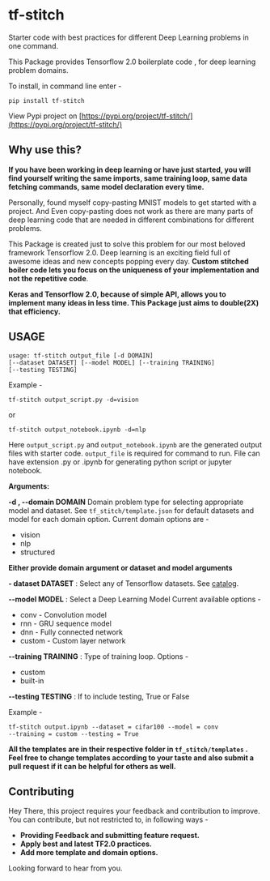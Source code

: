 
# tf-stitch
Starter code with best practices for different Deep Learning problems in one command.

This Package provides Tensorflow 2.0 boilerplate code , for deep learning problem domains.

To install, in command line enter -

    pip install tf-stitch
 
View Pypi project on [https://pypi.org/project/tf-stitch/](https://pypi.org/project/tf-stitch/)

## Why use this?
**If you have been working in deep learning or have just started, you will find yourself writing the same imports, same training loop, same data fetching commands, same model declaration every time.**

Personally, found myself copy-pasting MNIST models to get started with a project.
And Even copy-pasting does not work as there are many parts of deep learning code that are needed in different combinations for different problems.

This Package is created just to solve this problem for our most beloved framework Tensorflow 2.0.
Deep learning is an exciting field full of awesome ideas and new concepts popping every day. 
**Custom stitched boiler code lets you focus on the uniqueness of your implementation and not the repetitive code**.

**Keras and Tensorflow 2.0, because of simple API, allows you to implement many ideas in less time. This Package just aims to double(2X) that efficiency.**

## USAGE

    usage: tf-stitch output_file [-d DOMAIN]
    [--dataset DATASET] [--model MODEL] [--training TRAINING]
    [--testing TESTING]

Example -

    tf-stitch output_script.py -d=vision
or 
    
    tf-stitch output_notebook.ipynb -d=nlp

Here `output_script.py` and `output_notebook.ipynb`  are  the generated output files with starter code.
`output_file` is required for command to run. 
File can have extension .py or .ipynb for generating python script or jupyter notebook.

**Arguments:**
  
**-d , --domain DOMAIN**
Domain problem type for selecting appropriate model
and dataset. See `tf_stitch/template.json` for default datasets and model for each domain option.
Current domain options are -

 - vision
 - nlp
 - structured

**Either provide domain argument or dataset and model arguments** 

**- dataset DATASET**  :  Select any of Tensorflow datasets. See [catalog](https://www.tensorflow.org/datasets/catalog/overview).

**--model MODEL**   :     Select a Deep Learning Model
Current available options -

 - conv - Convolution model
 - rnn - GRU sequence model
 - dnn - Fully connected network
 - custom - Custom layer network

**--training TRAINING**  : Type of training loop.
Options -
 - custom 
 - built-in

**--testing TESTING**  :   If to include testing, True or False

Example -

    tf-stitch output.ipynb --dataset = cifar100 --model = conv 
    --training = custom --testing = True

**All the templates are in their respective folder in `tf_stitch/templates` . Feel free to change templates according to your taste and also submit a pull request if it can be helpful for others as well.**


## Contributing
Hey There, this project requires your feedback and contribution to improve.
You can contribute, but not restricted to, in following ways -

 - **Providing Feedback and submitting feature request.**
 - **Apply best and latest TF2.0 practices.**
 - **Add more template and domain options.**

Looking forward to hear from you.
